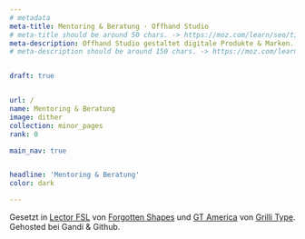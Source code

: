 ```yaml
---
# metadata
meta-title: Mentoring & Beratung · Offhand Studio
# meta-title should be around 50 chars. -> https://moz.com/learn/seo/title-tag
meta-description: Offhand Studio gestaltet digitale Produkte & Marken. Wir sind Experten in Visual Identity Design, UX und UI Design.
# meta-description should be around 150 chars. -> https://moz.com/learn/seo/meta-description


draft: true


url: /
name: Mentoring & Beratung
image: dither
collection: minor_pages
rank: 0

main_nav: true


headline: 'Mentoring & Beratung'
color: dark

---
```

<p class="serif">
Gesetzt in <a href="https://forgotten-shapes.com/lector">Lector FSL</a> von <a href="https://forgotten-shapes.com/">Forgotten Shapes</a> und <a href="https://www.grillitype.com/typeface/gt-america">GT America</a> von <a href="https://www.grillitype.com/">Grilli Type</a>. Gehosted bei Gandi & Github.</p>

